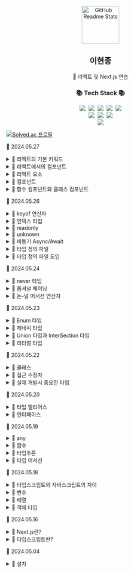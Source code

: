 <!-- header 영역 -->
<p align="center">
 <img width="100px" src="https://res.cloudinary.com/anuraghazra/image/upload/v1594908242/logo_ccswme.svg" align="center" alt="GitHub Readme Stats" />
 <h2 align="center">이현종</h2>
 <p align="center">📖 리액트 및 Next.js 연습</p>
</p>

<h3 align="center">📚 Tech Stack 📚</h3>
<p align="center">
  <img src="https://img.shields.io/badge/HTML5-E34F26?style=flat-square&logo=HTML5&logoColor=white"/></a>&nbsp 
  <img src="https://img.shields.io/badge/CSS3-1572B6?style=flat-square&logo=CSS3&logoColor=white"/></a>&nbsp
  <img src="https://img.shields.io/badge/JavaScript-F7DF1E?style=flat-square&logo=JavaScript&logoColor=white"/></a>&nbsp
  <img src="https://img.shields.io/badge/React-61DAFB?style=flat-square&logo=React&logoColor=white"/></a>&nbsp
  <img src="https://img.shields.io/badge/Windows-0078D6?style=flat-square&logo=Windows&logoColor=white"/></a></br>
  <img src="https://img.shields.io/badge/node.js-339933?style=for-the-badge&logo=Node.js&logoColor=white"></a>&nbsp
  <img src="https://img.shields.io/badge/bootstrap-7952B3?style=for-the-badge&logo=bootstrap&logoColor=white"></a>&nbsp
  <img src="https://img.shields.io/badge/Visual Studio Code-007ACC?style=for-the-badge&logo=Visual Studio Code&logoColor=white"></a><br/>
  <a href="https://github.com/soaple/first-met-react-practice-v18">
  <img src="https://img.shields.io/badge/GitHub-181717?style=for-the-badge&logo=GitHub&logoColor=white">
  </a>
</p>

[![Solved.ac 프로필](http://mazassumnida.wtf/api/v2/generate_badge?boj=guswhd284)](https://www.acmicpc.net/user/guswhd284)

🔋 2024.05.27

<details><summary>💬 리액트의 기본 키워드 </summary>

- 리액트에서의 개발은 일반적으로 자바스크립트/타입스크립트를 확장한 JSX를 사용합니다.

- JSX는 자바스크립트/타입스크립트 안에 HTML 태그를 직접 삽입할 수 있는 기능입니다.

- 타입스크립트에서 JSX를 사용하는 경우에는 `.tsx`확장자를 사용하여 TSX라고 부릅니다.

</details>

<details><summary>💬 리액트에서의 컴포넌트 </summary>

- 컴포넌트란 리액트 요소 또는 다른 컴포넌트를 조합한 것입니다.

- 페이지에 표시되는 UI의 일부를 추출한 것이라고 우선 생각해도 좋습니다.

- JSX 코드는 브라우저에서는 직접 해석할 수 없으므로, 웹팩에 의해 자바스크립트 코드로 변화됩니다.

- JSX로 구현된 컴포넌트는 자바스크립트의 객체로 표현됩니다.

- 변환된 자바스크립트 코드를 브라우저가 읽어서 실행하고 화면을 그리기 시작합니다.

- 자바스크립트 코드에서 브라우저의 표시 내용을 바꿔 쓸 때는 DOM에 접근해야 하며, 리액트의 화면 그리기 엔진에서는 먼저 가상 DOM을 구현합니다.

</details>

<details><summary>💬 리액트 요소</summary>

- JSX상의 리액트 요소는 HTML과 거의 비슷하게 기술 및 사용할 수 있습니다.

- 단, JSX 안의 리액트 요소와 HTML 태그에는 몇 가지 차이점이 있습니다.

- JSX에서는 중괄호를 사용해서 자바스크립트의 값을 삽입할 수 있습니다.

- 삽입한 값은 화면을 그릴 때 텍스트로 표시됩니다.

- HTML의 일부 속성 등은 그대로 사용할 수 없습니다.

- HTML 요소의 속성에 사용되는 `class`나 `for`은 자바스크립트에서 예약어에 해당하기 때문에, 그대로 사용할 수 없습니다.

- JSX에서는 대신 `className`, `htmlFor`를 사용합니다.

</details>

<details><summary>💬 컴포넌트 </summary>

- 리액트에서 컴포넌트는 형태와 작동을 설정한 UI의 부품 단위입니다.

 - 리액트 요소나 다른 컴포넌트를 조합한 것을 반환합니다.

 - 컴포넌트는 함수나 클래스를 사용해서 구현합니다.

 - 현재는 주로 함수를 사용한 함수 컴포넌트를 사용합니다.

 - `함수 컴포넌트`

 - `클래스 컴포넌트`

</details>

<details><summary>💬 함수 컴포넌트와 클래스 컴포넌트 </summary>

- 함수 컴포넌트는 부모로부터 props를 받아 JSX를 반환하기만 하는 컴포넌트였으며, 뒤에서 설명할 내부 상태나 라이프사이클을 다룰 수 없습니다.

- 리액트 16.8부터 React Hooks가 도입되면서, 함수 컴포넌트에서도 내부 상태나 라이프사이클을 다룰 수 있게 되었습니다.

- 그에 따라, 클래스 컴포넌트로만 표현할 수 있었던 함수 컴포넌트로도 기술할 수 있게 되었습니다.

- 함수 컴포넌트 + 훅과 비교해, 클래스 컴포넌트에는 다음과 같은 문제점이 있습니다.

- `콜백 함수에서 props나 state에 참조하려면 사전에 this 콘텍스트를 바인드 해야한다.`

- `라이프사이클을 다루는 메서드가 많아서 복잡하다.`

- `상태가 함께 있어서 작동을 다른 컴포넌트와 공통화하기 어렵다.`

</details>

🔋 2024.05.26

<details><summary>💬 keyof 연산자 </summary>

- 타입에 대해 keyof 연산자를 사용하면 해당 타입이 가진 각 속성의 타입의 Union 타입을 반환합니다.

```tsx

interface User {
  name: string;
  age: number;
  email: string;
}

type UserKey = keyof User

const key1: UserKey = 'name'
const key2: UserKey = 'phone'

function getProperty<T, K extends keyof T>(obj: T, key: K): T[K] {
  return obj[key]
}

const user: User = {
  name: 'Lee',
  age: 25,
  email: 'test@example.com'
}

const userName = getProperty(user, 'name')

const userGender = getProperty(user, 'gender')

```

</details>

<details><summary>💬 인덱스 타입 </summary>

- 인덱스 타입을 사용하면 객체의속성이 변할 때, 모아서 타입을 정의할 수 있습니다.

- 각 속성에 대응하는 타입을 정의할 수 없을 때 간단하게 기술할 수 있습니다.

```tsx

type SupportVersions = {
  [env: number]: boolean;
}

let Versions: SupportVersions = {
  102: false,
  103: false,
  104: true,
  'v105': true
}

```

</details>

<details><summary>💬 readonly </summary>

- 타입스크립트에서는 타입 앨리어스, 인터페이스, 클래스에 대해 readonly 속성을 지정할 수 있습니다.

- `readonly`가 지정된 속성은 변경할 수 없습니다.

```tsx

type User = {
  readonly name: string;
  readonly gender: string;
}

let user: User = { name: 'Lee', gender: 'Male' }

user.gender = 'Female' // 에러 발생

```

- 자바스크립트의 재대입 불가 기능으로 const 기능이 있으나, 둘의 용도는 다릅니다.

- const는 변수의 대입에 대해 수행하는 선언, readonly는 객체나 클래스의 속성에 대해 수행하는 선언으로 컴파일시 에러를 감지할 수 있습니다.

```tsx

type User = {
  name: string;
  gender: string;
}

type UserReadonly = Readonly<User>

let user: User = { name: 'Lee', gender: 'Male' }
let userReadonly: UserReadonly = { name: 'Lee', gender: 'Male' }

user.name = 'Hyun' // OK
userReadonly.name = 'Hyun' // 컴파일 시 에러 발생

```

</details>

<details><summary>💬 unknown </summary>

- `unknown`은 any와 마찬가지로 모든 값을 대입할 수 있는 타입입니다.

- 하지만 any와 달리 대입된 값 상태 그대로는 임의의 함수나 속성으로 접근할 수 없습니다.

- typeof나 instanceof 등을 사용해 타입 안전한 상태를 만든 뒤, 변숫값에 접근하는 함수 등의 처리를 실행할 수 있습니다.


```tsx

const x: unknown = 123
const y: unknown = 'Hello'

console.log(x.toFixed(1))
console.log(x.toLowerCase())

if(typeof === 'string') {
  console.log(x.toFixed(1)) // 123.0
}

if(typeof y === 'string') {
  console.log(y.toLowerCase()) // Hello
}

```

</details>

<details><summary>💬 비동기 Async/Await </summary>

- 비동기 처리 API인 Promise의 간략한 구문에 해당하는 것이 `Async/Await`의 기능입니다.

- 이 기능은 타입스크립트라기보다는 ECMAScript 사양 범위에 해당합니다.

```tsx

function fetchFromServer(id: string): Promise<{success: boolean}> {
  return new Promise(resolve => {
    setTimeout(() => {
      resolve({success: true})
    }, 100)
  })
}

// async를 사용하기 위해서는 async function 안에서만 호출해야 한다.
async function asyncFunc(): Promise<string> {
  const result = await fetchFramServer('111')
  return `The result: ${result.success}`
}
(async () => {
  const result = await asyncFunc()
  console.log(result)
})()

asyncFunc().then(result => console.log(result))

```

</details>

<details><summary>💬 타입 정의 파일 </summary>

- 타입스트립트에는 자바스크립트 모듈에 대해, 타입 정보를 부여할 수 있는 타입 정의 파일이라는 구조를 제공합니다.

- `@types`로 대표되는 공개된 타입 정의 파일을 도입

- 타입 정의 파일을 직접 작성한다.

</details>

<details><summary>💬 타입 정의 파일 도입 </summary>

- 첫 번째는 `@types/[라이브러리명]`으로 공개된 타입 정의 파일을 설치하는 방법입니다.

- 현재 타입스크립트 보급과 함께, 여러 유명한 자바스크립트 라이브러리들이 npm 저장소에 타입 정의 정보를 공개하고 있습니다.

- `$ npm install --save-dev @types/jquery`

</details>

🔋 2024.05.24

<details><summary>💬 never 타입 </summary>

- never 타입은 절대로 발생하지 않는 값의 종류를 나타냅니다.

```tsx

// 에러가 항상 반환되는 함수로 절대로 값이 정상으로 반환되지 않을 때 never 타입을 지정합니다.
function errir(message: string): never {
  throw new Error(message)
}

function foo(x: string | number | number[]): boolean {
  if(typeof x === 'string') {
    return true
  } else if (typeof x === 'number') {
    return false
  }

  // never을 사용해서 명시적으로 값이 반환되지 않은 것을 컴파일러에 전달할 수 있다.
  // never을 사용하지 않으면 타입스크립트는 컴파일 에러를 일으킨다.
  return error('Never happens')
}

```

- never와 같이 유효한 사용방법으로 if 문이나 switch문에서 타입스크립트의 타입의 조건 분기에 누락이 없는 것을 보증하는 경우가 있습니다.

```tsx
// 미래에 상수가 추가될 가능성이 있는 enum 타입을 정의
enum PageType {
  ViewProfile,
  EditProfile,
  ChangePassword,
}

const getTitleText = (type: PageType) => {
  switch(type) {
    case PageType.ViewProfile:
      return 'Setting'
      case PageType.EditProfile:
      return 'EditProfile'
      case PageType.ChangePassword:
      return 'ChangePassword'
    default:
      const wrongType: never = type
      throw new Error(`${wrongType} is not in PageType`)
  }
}

```

</details>

<details><summary>💬 옵셔널 체이닝 </summary>

- 옵셔널체이닝을 사용하면 중첩된 객체의 속성이 존재하는가에 관한 조건 분기를 간단하게 기술할 수 있습니다.

```tsx

interface User {
  name: string
  social?: {
    facebook: boolean
    twitter: boolean
  }
}

let user: User

user = { name: 'Lee', social: { facebook: true, twitter: true } }
console.log(user.social?.facebook)

user = { name: 'Lee' }
console.log(user.social?.facebook)

```

</details>

<details><summary>💬 논-널 어서션 연산자 </summary>

- 컴파일 옵션 `--strictNullCheck`를 지정해 컴파일하면, 타입스크립트는 일반적으로 null일 가능성이 있는 객체에 대한 접근을 에러로 취급합니다.

- `null`이 아님을 나타내고 싶을 때 논-널 어서션이라는 기능을 사용해 명시적으로 컴파일러에게 문제가 없음을 전달할 수 있습니다.

```tsx

function processUser(user?: User) {
  let s = user!.name
}

```

- ?를 사용하는 옵셔널 체이닝과 다소 비슷하지만 논0널 어서션은 어디까지나 에러를 발생시키지 않아도 된다고 타입스크립트 컴파일러에게 알려줄 뿐이고, 실행 시에 에러가 발생할 가능성은 있습니다.

</details>

🔋 2024.05.23

<details><summary>💬 Enum 타입 </summary>

- Enum을 사용하면 이름이 붙은 상수 셋을 정의할 수 있습니다.

- Enum은 자바스크립트에는 없는 기능으로, 타입스크립트에서 확장한 기능 중 하나입니다.

```tsx

const Direction = {
  'Up' : 0,
  'Down' : 1,
  'Left' : 2,
  'Right' : 3
}

```

```tsx

enum Direction {
  Up,
  Down,
  Left,
  Right
}

// enum Direction을 참조
let direction: Direction = Direction.Left
// 2 출력
console.log(direction)

direction = 'Left' // string을 넣을 경우 에러 발생

```

```tsx

enum Direction {
  Up = 'Up',
  Down = 'Down',
  Left = 'Left',
  Right = 'Right'
}


const value = 'Down'
// 문자열에서 Enum 타입으로 변환
const enumValue = value as Direction

if(enumValue === Direction.Down) {
  console.log('Down is selected')
}

```

</details>

<details><summary>💬 제네릭 타입 </summary>

- 제네릭은 클래스와 함수에 대해, 그 안에서 사용하는 타입을 추상화해 외부로부터 구체적인 타입을 지정할 수 있는 기능입니다.

```tsx

class Queue<T> {
  // T 값을 배열에 추가
  private array: T[] = []

  // T 타입의 배열의 첫 번째 값을 꺼낸다.
  push(item: T) {
    this.array.push(item)
  }

  pop(): T | undefined {
    return this.array.shift()
  }
}

const queue = new Queue<number>() // 숫자 타입을 다루는 큐 생성
queue.push(111)
queue.push(112)
queue.push('foo') // number타입이 아니므로 컴파일시 에러 발생

let str = 'bar'
str = queue.pop()

```

</details>

<details><summary>💬 Union 타입과 InterSection 타입 </summary>

- 타입스크립트의 타입은 조합해서 사용할 수 있습니다.

- 다소 복잡한 타입을 표현하고 싶을 때, 지정한 여러 타입의 합집합을 의미하는 Union 타입과 교집합을 의미하는 Intersection 타입이 있습니다.

- 각각 |와 &를 사용해 타입을 정의할 수 있습니다.

```tsx

function printId(id: number | string) {
  console.log(id)
}

// number이어도 정상 작동
printId(11)
// string이라도 정상 작동
printId('22')

```

```tsx

type Identity = {
  id: number | string;
  name: string;
}

type Contact = {
  name: string;
  email: string;
  phone: string;
}

type IdentityOrContact = Identity | Contact

const id: IdentityOrContact = {
  id: '111',
  name: 'Lee'
}

const contact: IdentityOrContact = {
  name: 'Hana',
  email: 'test@example.com',
  phone: '00011112222'
}

```

</details>

<details><summary>💬 리터럴 타입 </summary>

- |로 데이터를 구분하는 리터럴 타입을 사용하면 정해진 문자열이나 수치만 대입할 수 있는 타입으로 제어 할 수 있습니다.

- `변수: 허용하는_데이터_1 | 허용하는_데이터_2 | ...`

```tsx

let postStatus: 'draft' | 'published' | 'deleted'
postStatus = 'draft' // ok
postStatus = 'drafts' // 타입 선언에 없는 문자열이 할당 되어 있으므로 컴파일 시 에러

```

</details>

🔋 2024.05.22

<details><summary>💬 클래스 </summary>

- 타입스크립트는 ES2015에서 자바스크립트에 도입된 클래스 표기법에 타입을 붙일 수 있습니다.

```tsx

class Point {
  x: number;
  y: number;

  // 인수가 존재하지 않을 경우 초깃값을 지정
  constructor(x: number = 0; y: number = 0) {
    this.x = x
    this.y = y
  }

  // 반환값이 없을 경우 void를 지정
  moveX(n: number): void {
    this.x += n
  }

  moveY(n: number): void {
    this.y += n
  }
}

const point = new Point()
point.moveX(10)
console.log(`${point.x}, ${point.y}`) // 10, 0

```

```tsx

class Point3D extends Point {
  z: number;

  constructor(x: number = 0, y: number = 0, z: number = 0) {
    super(x,y)
    this.z =z
  }

  moveZ(n: number): void {
    this.z += n
  }
}

const point3D = new Point3D()
// 상속원의 메서드를 호출 할 수 있다.
point3D.movex(10)
point3D.movez(20)
console.log(`${point3D.x}, ${point3D.y}, ${point3D.z}`) // 10, 0, 20

```

```tsx

interface IUser {
  name: string;
  age: number;
  sayHello: () => string;
}

class User implements IUser {
  name: string;
  age: number;

  constructor() {
    this.name = ''
    this.age = 0
  }

  sayHello(): string{
    return `안녕하세요. 저는 ${this.name}이며, ${this.age}살 입니다.`
  }
}

const user = new User()
user.name = 'Lee'
user.age = 25
console.log(user.sayHello())

```

</details>

<details><summary>💬 접근 수정자 </summary>

- 타입스크립트의 클래스에서는 접근 수정자로 `public`,`private`,`protected`를 제공합니다.

- 이들을 부여함으로써 멤버나 메서드 접근 범위를 제어할 수 있습니다.

- 접근 수정자를 지정하지 않을 경우 public으로 취급 합니다.

```tsx

class BasePoint3D {
  public x: number;
  public y: number;
  public z: number;
}

const basePoint = new BasePoint3D()
basePoint.x
basePoint.y
basePoint.z

class ChildPoint extends BasePoint3D {
  constructor() {
    super()
    this.x
    this.y
    this.z
  }
}

```

</details>

<details><summary>💬 실제 개발시 중요한 타입 </summary>

- `Enum 타입`

- `제네릭 타입`

- `Union 타입과 Intersection 타입`

- `리터럴 타입`

- `never 타입`

</details>

🔋 2024.05.20

<details><summary>💬 타입 앨리어스 </summary>

- 타입 앨리어스는 타입 지정의 별명을 덧붙이는 기능입니다.

- 타입 앨리어스를 활용하면 타입 정의에 이름을 붙일 수 있습니다.

- 그 이름을 참조하여 같은 타입을 여러 차례 사용할 수 있습니다.

- type 키워드를 사용하여 지정합니다.

- `type 타입명 = 값`

- `type Name = string`

```tsx

type Point = {
  x: number;
  y: number;
}

function printPoint(point: Point) {
  console.log(`x좌표는 ${point.x}입니다.`)
  console.log(`y좌표는 ${point.y}입니다.`)
}

printPoint({ x: 100, y: 100})

```

- 함수 자체의 타입도 타입 앨리어스로 정의 할 수 있습니다.

```tsx

type Formatter = (a: string) => string

function printName(firstName: string, formatter: Formatter) {
  console.log(formatter(firstName))
}

```

- 객체의 키 이름을 명시하지 않고 타입 앨리어스를 정의할 수도 있습니다.


```tsx

const labels: Label = {
  topTable: '톱 페이지의 제목입니다.',
  topSubTitle: '톱 페이지의 하위 제목입니다.',
  topFeature1: '톱 페이지의 기능 1입니다.',
  topFeature2: '톱 페이지의 기능 2입니다.',
}

const foo: Label = {
  message: 100
}

```

</details>

<details><summary>💬 인터페이스 </summary>

- 타입스크립트의 인터페이스는 타입 앨리어스와 비슷한 기능이지만, 보다 확장성이 높은 열린 기능을 갖고 있습니다.

- 클래스와 함께 많이 사용합니다.

```tsx

interface 타입명 {
  속성_1: 타입_1;
  속성_2: 타입_2;
}

```

```tsx

interface Point {
  x: number;
  y: number;
  z?: number;
}

interface Colorful {
  color: string;
}

interface Circle {
  radius: number;
}

interface ColorfulCircle extends Colorful, Circle {}

const cc: ColorfulCircle = {
  color: '빨강',
  radius: 10
}

```

</details>

🔋 2024.05.19

<details><summary>💬 any </summary>

- 이름 그대로 모든 타입을 허용하는 타입입니다.

- 특정한 값에 대해 타입 체크 구조를 적용하고 싶지 않을 때 사용합니다.

```tsx

let user: any = { firstName: 'Lee' }

// 다음 행의 코드는 모두 컴파일러 에러가 발생하지 않습니다.
user.hello()
user()
user.age = 100
user = 'Hello'

// 다른 타입으로 대입해도 에러가 발생하지 않습니다.
const n: number = user

```

</details>

<details><summary>💬 함수 </summary>

- 타입스크립트의 함수에서는 인수와 반환값의 타입을 지정 할 수 있습니다.

```tsx

function(인수_1_: 타입1, 인수_2_: 타입2 ...): 반환값{
  // ...
}

```

```tsx

function sayHello(name: string): string {
  return `Hello ${name}`
}

sayHello('Lee')

```


```tsx

(인수명: 인수_타입): 반환값_타입 => 자바스크립트_식

let sayHello = (name: string => `Hello ${name}`)

```

```tsx

(인수명: 인수_타입) ==> 반환값_타입

```

</details>

<details><summary>💬 타입추론 </summary>

- 타입스크립트에서 명시적인 변수의 초기화를 수행하면 타입 추론을 통해 자동적으로 타입이 결정되는 기능이 있습니다.

```tsx

const age = 10
console.log(age.length) // 에러발생(length 속성이 없기 때문)

const user = {
  name: 'Lee',
  age: 25
}

console.log(user.age.length) // 에러발생

```


```tsx

// window.confirm 함수의 반환 타입은 boolean인 것을 타입스크립트가 알고 있으므로 대입하는 함수 타입이 일치하지 않으면 에러 발생
window.confirm = () => {
  console.log('confirm 함수')
}

```

</details>

<details><summary>💬 타입 어서션 </summary>

- 타입스크립트가 구체적인 타입을 알 수 없는 경우도 있습니다.

- 타입스크립트에서 document.getElementById()로 얻을 수 있는 대상의 타입에 관여 할 수 없으므로 div, canvas 등을 자동으로 판정해서 처리하지 않습니다.

```tsx

const myCanvas = document.getElementById('main_canvas')
console.log(myCanvas.width) // 에러발생

```

```tsx

const foo: any = 'test'
const bar: number = foo as number
// 컴파일 시에는 number 타입으로서 다뤄져 에러가 발생하지 않지만, 실행 시 string 타입으로 전달되므로 에러 발생
console.log()

```

</details>

🔋 2024.05.18

<details><summary>💬 타입스크립트와 자바스크립트의 차이 </summary>

- 타입스크립트는 자바스크립트를 확장한 상위 호환 언어입니다.

- 자바스크립트의 코드는 그대로 타입스크립트 코드로 읽을수 있습니다.

- 자바스크립트에 주로 다음 기능을 추가한 것 입니다.

- `타입 정의`

- `인터페이스와 클래스`

- `null/undefined-safe`

- `범용적인 클래스나 메서드 타입을 실현하는 제네릭`

- `편집기의 입력 자동완성`

- `그 외, ECMA에서 정의되어 있는 자바스크립트의 최신사양`

</details>

<details><summary>💬 변수 </summary>

- 변수 선언에는 var, let, const를 사용합니다.

- 변수명 뒤에 `: 타입`을 추가해 타입 애너테이션을 합니다.(생략 가능)

`var 변수 : 타입 = 값`

`let 변수 : 타입 = 값`

`const 변수 : 타입 = 값`

``` tsx

function calc(isSum: boolean) {
  let a = 100
  if(isSum) {
    let b = a + 1
    return b;
  }
  return b
}

```

- const 변수는 let 변수와 같은 스코프 규칙을 갖습니다.

``` tsx

const num: number = 100

num = 200

```

</details>

<details><summary>💬 배열 </summary>

- 배열에 타입을 지정할 때는 그 배열을 구성하는 타입과 [] 표기를 사용합니다.

```tsx

const array: string[] = []
array.push('abc')
array.push(1) // 배열 타입과 맞지 않으므로 에러가 발생

```

</details>

<details><summary>💬 객체 타입 </summary>

- 객체는 키와 값을 이용한 데이터 형식의 인스턴스입니다.

```tsx

const user: { name: string; age: number; } = {
  name: 'Hana',
  age: 36
}

console.log(user.name)
console.log(user.age)

```

```tsx

function printName(obj: { firstName: string; lastName?: string }) {
  // ...
}

printName({ firstName: 'Hyunjong' })

```

</details>

🔋 2024.05.16

<details><summary>💬 Next.js란? </summary>

- 오픈소스 웹 애플리케이션 프레임워크입니다.

- 웹 프런트엔드 라이브러리인 리액트를 기반으로 구현 및 개발 되었습니다.

- Next.js는 리액트로 웹 애플리케이션을 만들 때 가장 인기 있는 프레임워크입니다.

- 리액트 공식 문서에서도 Node.js로 서버 사이드 렌더링 웹 사이트를 구축할 때 Next.js를 활용할 것을 권장합니다.

- Next.js는 Vercel사가 개발 하였으며, 리액트 기반 모던 애플리케이션을 위한 풀 스택 프레임워크입니다.

- Next.js는 프런트엔드 엔지니어들을 고민하게 했었던 복잡한 프런트엔드 개발 환경을 단순화 할 수 있는 다양한 기능을 포함합니다.

</details>

<details><summary>💬 타입스크립트란? </summary>

- 자바스크립트에 정적 타입 기능 등을 탑재한 프로그래밍 언어로, 마이크로소프트가 중심이 되어 개발을 추진하고 있습니다.

- 원래 자바스크립트를 확장한 AltJS의 하나로 등장했으며, 현재 모던 프론트엔드 개발 프로그래밍 언어의 표준으로 자리잡았습니다.

</details>

🔋 2024.05.04

<details><summary>💬 설치 </summary>

- `npm install typescript --save-de`

</details>